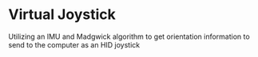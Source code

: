 # Virtual Joystick
 Utilizing an IMU and Madgwick algorithm to get orientation information to send to the computer as an HID joystick
